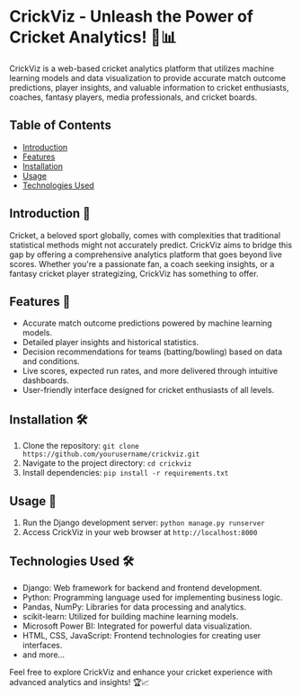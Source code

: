 # CrickViz - Unleash the Power of Cricket Analytics! 🏏📊

CrickViz is a web-based cricket analytics platform that utilizes machine learning models and data visualization to provide accurate match outcome predictions, player insights, and valuable information to cricket enthusiasts, coaches, fantasy players, media professionals, and cricket boards.

## Table of Contents

- [Introduction](#introduction)
- [Features](#features)
- [Installation](#installation)
- [Usage](#usage)
- [Technologies Used](#technologies-used)


## Introduction 🎯

Cricket, a beloved sport globally, comes with complexities that traditional statistical methods might not accurately predict. CrickViz aims to bridge this gap by offering a comprehensive analytics platform that goes beyond live scores. Whether you're a passionate fan, a coach seeking insights, or a fantasy cricket player strategizing, CrickViz has something to offer.

## Features 🚀

- Accurate match outcome predictions powered by machine learning models.
- Detailed player insights and historical statistics.
- Decision recommendations for teams (batting/bowling) based on data and conditions.
- Live scores, expected run rates, and more delivered through intuitive dashboards.
- User-friendly interface designed for cricket enthusiasts of all levels.

## Installation 🛠️

1. Clone the repository: `git clone https://github.com/yourusername/crickviz.git`
2. Navigate to the project directory: `cd crickviz`
3. Install dependencies: `pip install -r requirements.txt`

## Usage 🚀

1. Run the Django development server: `python manage.py runserver`
2. Access CrickViz in your web browser at `http://localhost:8000`

## Technologies Used 🛠️

- Django: Web framework for backend and frontend development.
- Python: Programming language used for implementing business logic.
- Pandas, NumPy: Libraries for data processing and analytics.
- scikit-learn: Utilized for building machine learning models.
- Microsoft Power BI: Integrated for powerful data visualization.
- HTML, CSS, JavaScript: Frontend technologies for creating user interfaces.
- and more...

Feel free to explore CrickViz and enhance your cricket experience with advanced analytics and insights! 🏆📈
